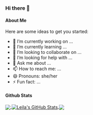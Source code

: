 ### Hi there 👋

<h4>About Me</h4>

Here are some ideas to get you started:

- 🔭 I’m currently working on ...
- 🌱 I’m currently learning ...
- 👯 I’m looking to collaborate on ...
- 🤔 I’m looking for help with ...
- 💬 Ask me about ...
- 📫 How to reach me: ...
- 😄 Pronouns: she/her
- ⚡ Fun fact: ...

<h4>Github Stats</h4>
<a href="https://github.com/Leila-U">
    <img align="center" src="https://github-readme-stats.vercel.app/api/top-langs/?username=Leila-U&langs_count=3" />
</a>

<a href="https://youtu.be/dQw4w9WgXcQ">
    <img align="center" src="https://github-readme-stats.vercel.app/api?username=Leila-U&show_icons=true&theme=gotham" alt="Leila's GitHub Stats" />
</a>

<a href="https://github.com/Leila-U">
    <img align="center" src="https://github-readme-stats.vercel.app/api/wakatime?username=Leila-U">
</a>

